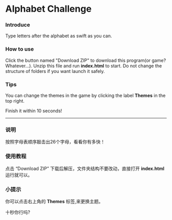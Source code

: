 # Alphabet Challenge

### Introduce
Type letters after the alphabet as swift as you can.

### How to use
Click the button named "Download ZIP" to download this program(or game? Whatever...).
Unzip this file and run **index.html** to start.
Do not change the structure of folders if you want launch it safely.

### Tips
You can change the themes in the game by clicking the label **Themes** in the top right.


Finish it within 10 seconds!


---

### 说明
按照字母表顺序敲击出26个字母，看看你有多快！

### 使用教程
点击 “Download ZIP” 下载后解压，文件夹结构不要改动，直接打开 **index.html** 运行就可以。

### 小提示
你可以点击右上角的 **Themes** 标签,来更换主题。


十秒你行吗?
